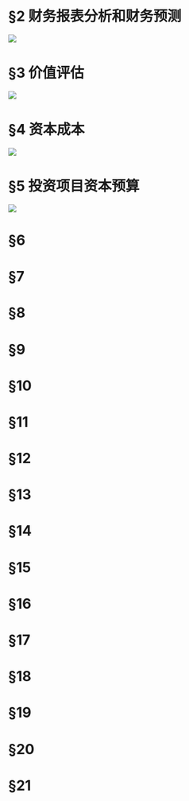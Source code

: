 # §2 财务报表分析和财务预测
![][image-1]

# §3 价值评估
![][image-2]

# §4 资本成本
![][image-3]

# §5 投资项目资本预算
![][image-4]

# §6


# §7


# §8


# §9


# §10


# §11


# §12


# §13


# §14


# §15


# §16


# §17


# §18


# §19


# §20


# §21

[image-1]:	https://ws3.sinaimg.cn/large/006tKfTcgy1fq6t0uxgnqj31kw3ms4qt.jpg
[image-2]:	https://ws4.sinaimg.cn/large/006tKfTcgy1fq6oh1oen5j31kw0vvk1u.jpg
[image-3]:	https://ws3.sinaimg.cn/large/006tKfTcgy1fq6rt99j20j31kw1cvaxq.jpg
[image-4]:	https://ws4.sinaimg.cn/large/006tKfTcgy1fq6sm2f5dlj31kw13ub29.jpg